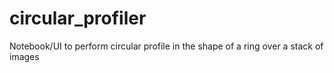 # circular_profiler
Notebook/UI to perform circular profile in the shape of a ring over a stack of images
